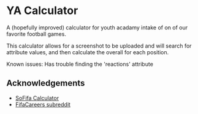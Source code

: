 
# YA Calculator

A (hopefully improved) calculator for youth acadamy intake of on of our favorite football games.

This calculator allows for a screenshot to be uploaded and will search for attribute values, and then calculate the overall for each position.

Known issues: Has trouble finding the 'reactions' attribute

## Acknowledgements

- [SoFifa Calculator](https://sofifa.com/calculator)
- [FifaCareers subreddit](https://www.reddit.com/r/FifaCareers/)
